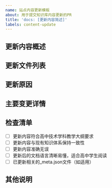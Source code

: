 ```yaml
---
name: 站点内容更新模板
about: 用于提交知识库内容更新的PR
title: 'docs: [更新内容简述]'
labels: content-update
---
```


## 更新内容概述

<!-- 简要描述本次更新的主要内容 -->

## 更新文件列表

<!-- 列出本次更新涉及的所有文件 -->

## 更新原因

<!-- 说明进行此次更新的原因，例如内容错误修正、知识点补充、教学大纲变更等 -->

## 主要变更详情

<!-- 使用约定式提交格式描述主要变更内容，例如：docs: 更新导航页面，完善内容结构和学习路径 -->
<!-- 详细描述主要变更内容，可按文件分别说明 -->

## 检查清单

- [ ] 更新内容符合高中技术学科教学大纲要求
- [ ] 更新内容与现有知识体系保持一致性
- [ ] 更新内容准确无误
- [ ] 更新后的文档语言清晰易懂，适合高中学生阅读
- [ ] 已更新相关的_meta.json文件（如适用）

## 其他说明

<!-- 其他需要说明的事项 -->